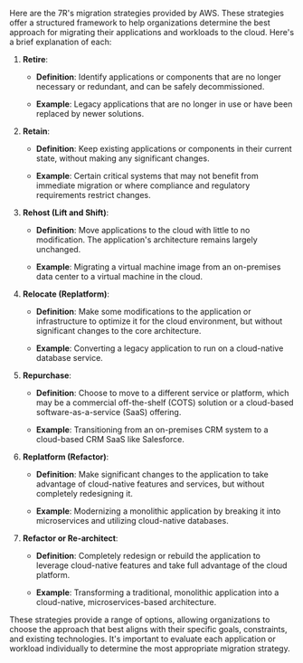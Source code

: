 Here are the 7R's migration strategies provided by AWS. These strategies offer a structured framework to help organizations determine the best approach for migrating their applications and workloads to the cloud. Here's a brief explanation of each:

1. **Retire**:

   - **Definition**: Identify applications or components that are no longer necessary or redundant, and can be safely decommissioned.

   - **Example**: Legacy applications that are no longer in use or have been replaced by newer solutions.

2. **Retain**:

   - **Definition**: Keep existing applications or components in their current state, without making any significant changes.

   - **Example**: Certain critical systems that may not benefit from immediate migration or where compliance and regulatory requirements restrict changes.

3. **Rehost (Lift and Shift)**:

   - **Definition**: Move applications to the cloud with little to no modification. The application's architecture remains largely unchanged.

   - **Example**: Migrating a virtual machine image from an on-premises data center to a virtual machine in the cloud.

4. **Relocate (Replatform)**:

   - **Definition**: Make some modifications to the application or infrastructure to optimize it for the cloud environment, but without significant changes to the core architecture.

   - **Example**: Converting a legacy application to run on a cloud-native database service.

5. **Repurchase**:

   - **Definition**: Choose to move to a different service or platform, which may be a commercial off-the-shelf (COTS) solution or a cloud-based software-as-a-service (SaaS) offering.

   - **Example**: Transitioning from an on-premises CRM system to a cloud-based CRM SaaS like Salesforce.

6. **Replatform (Refactor)**:

   - **Definition**: Make significant changes to the application to take advantage of cloud-native features and services, but without completely redesigning it.

   - **Example**: Modernizing a monolithic application by breaking it into microservices and utilizing cloud-native databases.

7. **Refactor or Re-architect**:

   - **Definition**: Completely redesign or rebuild the application to leverage cloud-native features and take full advantage of the cloud platform.

   - **Example**: Transforming a traditional, monolithic application into a cloud-native, microservices-based architecture.

These strategies provide a range of options, allowing organizations to choose the approach that best aligns with their specific goals, constraints, and existing technologies. It's important to evaluate each application or workload individually to determine the most appropriate migration strategy.
